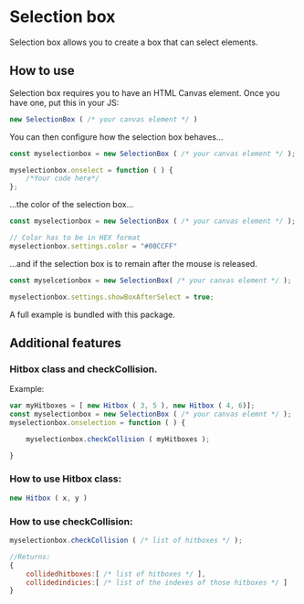 <!--
Che Yu; He is my ten year old kid. 
-->
# Selection box
Selection box allows you to create a box that can select elements.
## How to use
Selection box requires you to have an HTML Canvas element. Once you have one, put
this in your JS:
```js
new SelectionBox ( /* your canvas element */ )
```
You can then configure how the selection box behaves...
```js
const myselectionbox = new SelectionBox ( /* your canvas element */ );

myselectionbox.onselect = function ( ) {
    /*Your code here*/
};
```
...the color of the selection box...
```js
const myselectionbox = new SelectionBox ( /* your canvas element */ );

// Color has to be in HEX format
myselectionbox.settings.color = "#00CCFF"
```
...and if the selection box is to remain after the mouse is released.
```js
const myselcetionbox = new SelectionBox( /* your canvas element */ );

myselectionbox.settings.showBoxAfterSelect = true;
```
A full example is bundled with this package.
## Additional features
### Hitbox class and checkCollision.
Example:
```js
var myHitboxes = [ new Hitbox ( 3, 5 ), new Hitbox ( 4, 6)];
const myselectionbox = new SelectionBox ( /* your canvas elemnt */ );
myselectionbox.onselection = function ( ) {

    myselectionbox.checkCollision ( myHitboxes );

}
```
### How to use Hitbox class:
```js
new Hitbox ( x, y )
```
### How to use checkCollision:
```js
myselectionbox.checkCollision ( /* list of hitboxes */ );

//Returns:
{
    collidedhitboxes:[ /* list of hitboxes */ ],
    collidedindicies:[ /* list of the indexes of those hitboxes */ ]
}
```